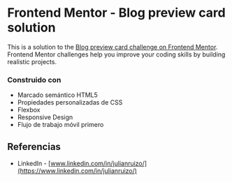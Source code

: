 # Frontend Mentor - Blog preview card solution

This is a solution to the [Blog preview card challenge on Frontend Mentor](https://www.frontendmentor.io/challenges/blog-preview-card-ckPaj01IcS). Frontend Mentor challenges help you improve your coding skills by building realistic projects. 

### Construido con

- Marcado semántico HTML5
- Propiedades personalizadas de CSS
- Flexbox
- Responsive Design
- Flujo de trabajo móvil primero

## Referencias

- LinkedIn - [www.linkedin.com/in/julianruizo/](https://www.linkedin.com/in/julianruizo/)
